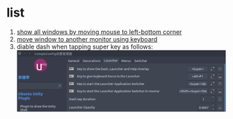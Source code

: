# list

1. [show all windows by moving mouse to left-bottom corner](https://askubuntu.com/questions/101310/show-all-running-windows-when-moving-mouse-pointer-to-top-left-corner-hotspot)
2. [move window to another monitor using keyboard](https://superuser.com/questions/297819/move-window-to-another-monitor-in-ubuntu-using-keyboard)
3. diable dash when tapping super key as follows:
  ![img](./doc/disable_dash.png)

